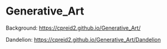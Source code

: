 # Generative_Art

Background: https://cpreid2.github.io/Generative_Art/

Dandelion: https://cpreid2.github.io/Generative_Art/Dandelion
